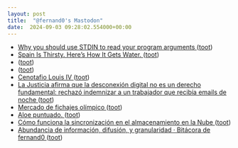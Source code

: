 ```yaml
---
layout: post
title:  "@fernand0's Mastodon"
date:  2024-09-03 09:28:02.554000+00:00
---
```

*  [Why you should use STDIN to read your program arguments ](https://victoronsoftware.com/posts/get-args-from-stdin) ([toot](https://mastodon.social/@fernand0/113072910011802998))
*  [Spain Is Thirsty. Here’s How It Gets Water. ](https://www.nytimes.com/2024/08/12/business/spain-water-desalination.htm) ([toot](https://mastodon.social/@fernand0/113072514186707116))
*  [ ](https://mastodon.social/users/fernand0/statuses/113072399331825687/activity) ([toot](https://mastodon.social/users/fernand0/statuses/113072399331825687/activity))
*  [ ](https://mastodon.social/@sergiojimenez) ([toot](https://mastodon.social/@fernand0/113072398907087978))
*  [Cenotafio Louis IV ](https://www.flickr.com/photos/fernand0/53946432434) ([toot](https://mastodon.social/@fernand0/113071782119628360))
*  [La Justicia afirma que la desconexión digital no es un derecho fundamental: rechazó indemnizar a un trabajador que recibía emails de noche ](https://www.genbeta.com/actualidad/justicia-afirma-que-desconexion-digital-no-derecho-fundamental-rechazo-indemnizar-a-trabajador-que-recibia-emails-noch) ([toot](https://mastodon.social/@fernand0/113071697184848998))
*  [Mercado de fichajes olímpico ](https://civio.es/2024/08/01/mercado-de-fichajes-olimpico) ([toot](https://mastodon.social/@fernand0/113071091754405960))
*  [Aloe puntuado. ](https://avecesunafoto.wordpress.com/2024/09/02/aloe-puntuado) ([toot](https://mastodon.social/@fernand0/113071064376774235))
*  [Cómo funciona la sincronización en el almacenamiento en la Nube ](https://blog.dataprius.com/index.php/2022/12/22/como-funciona-la-sincronizacion-en-el-almacenamiento-en-la-nube) ([toot](https://mastodon.social/@fernand0/113069223829058561))
*  [Abundancia de información, difusión, y granularidad · Bitácora de fernand0 ](http://blog.elmundoesimperfecto.com/2024/09/02/abundancia-o-escasez-internet) ([toot](https://mastodon.social/@fernand0/113069107561448384))
